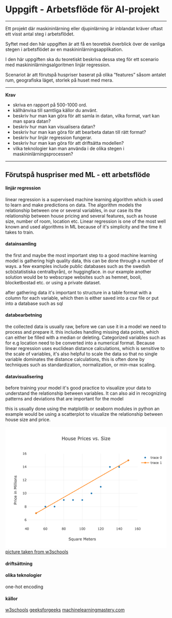 # Uppgift - Arbetsflöde för AI-projekt
---

Ett projekt där maskininlärning eller djupinlärning är inblandat kräver oftast ett visst
antal steg i arbetsflödet.

Syftet med den här uppgiften är att få en teoretisk överblick
över de vanliga stegen i arbetsflödet av en maskininlärningsapplikation.

I den här uppgiften ska du teoretiskt beskriva dessa steg för ett scenario med maskininlärningsalgoritmen linjär regression.

Scenariot är att förutspå huspriser baserat på
olika ”features” såsom antalet rum, geografiska läget, storlek på huset med mera.

--- 

**Krav**
- skriva en rapport på 500-1000 ord.
- källhänvisa till samtliga källor du använt.
- beskriv hur man kan göra för att samla in datan, vilka format, vart kan man spara
datan?
- beskriv hur man kan visualisera datan?
- beskriv hur man kan göra för att bearbeta datan till rätt format?
- beskriv hur linjär regression fungerar.
- beskriv hur man kan göra för att driftsätta modellen?
- vilka teknologier kan man använda i de olika stegen i maskininlärningsprocessen?



---
## Förutspå huspriser med ML - ett arbetsflöde

#### linjär regression

linear regression is a supervised machine learning algorithm which is used to learn and make predictions on data. The algorithm models the relationship between one or several variables, in our case its the relationship between house pricing and several features, such as house size, number of room, location etc. Linear regression is one of the most well known and used algorithms in ML because of it's simplicity and the time it takes to train. 

#### datainsamling
the first and maybe the most important step to a good machine learning model is gathering high quality data, this can be done through a number of ways. a few examples include public databases such as the swedish scb(statistiska centralbyrån), or huggingface. in our example another solution would be to webscrape websites such as hemnet, booli, blocketbostad etc. or using a private dataset.

after gathering data it's important to structure in a table format with a column for each variable, which then is either saved into a csv file or put into a database such as sql

#### databearbetning

the collected data is usually raw, before we can use it in a model we need to process and prepare it. this includes handling missing data points, which can either be filled with a median or deleting.
Categorized variables such as for e.g location need to be converted into a numerical format. 
Because linear regression uses euclidean distance calculations, which is sensitive to the scale of variables, it's also helpful to scale the data so that no single variable dominates the distance calculations, this is often done by techniques such as standardization, normalization, or min-max scaling.


#### datavisualisering

before training your model it's good practice to visualize your data to understand the relationship between variables. It can also aid in recognizing patterns and deviations that are important for the model

this is usually done using the matplotlib or seaborn modules in python
an example would be using a scatterplot to visualize the relationship between house size and price.

![house price vs. size](price_size_relationshipgraph.png) [picture taken from w3schools](https://www.w3schools.com/ai/ai_regressions.asp)


#### driftsättning

#### olika teknologier

one-hot encoding

#### källor
[w3schools](https://www.w3schools.com/ai/ai_regressions.asp)
[geeksforgeeks](https://www.geeksforgeeks.org/ml-linear-regression/#what-is-linear-regression)
[machinelearningmastery.com](https://machinelearningmastery.com/linear-regression-for-machine-learning/)